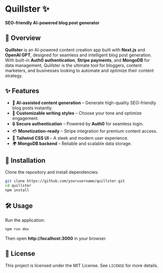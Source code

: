 # Quillster ✨  
**SEO-friendly AI-powered blog post generator**  

## 🚀 Overview  
**Quillster** is an AI-powered content creation app built with **Next.js** and **OpenAI GPT**, designed for seamless and intelligent blog post generation. With built-in **Auth0 authentication**, **Stripe payments**, and **MongoDB** for data management, Quillster is the ultimate tool for bloggers, content marketers, and businesses looking to automate and optimize their content strategy.  

## ✨ Features  
- 🧠 **AI-assisted content generation** – Generate high-quality SEO-friendly blog posts instantly.  
- 🎨 **Customizable writing styles** – Choose your tone and optimize engagement.  
- 🔒 **Secure authentication** – Powered by **Auth0** for seamless login.  
- 💳 **Monetization-ready** – Stripe integration for premium content access.  
- 🎨 **Tailwind CSS UI** – A sleek and modern user experience.  
- 🌍 **MongoDB backend** – Reliable and scalable data storage.  

## 🔧 Installation  
Clone the repository and install dependencies:  
```bash  
git clone https://github.com/yourusername/quillster.git  
cd quillster  
npm install  
```

## 🛠 Usage  
Run the application:  
```bash  
npm run dev  
```
Then open **http://localhost:3000** in your browser.


## 📜 License  
This project is licensed under the MIT License. See `LICENSE` for more details.  


